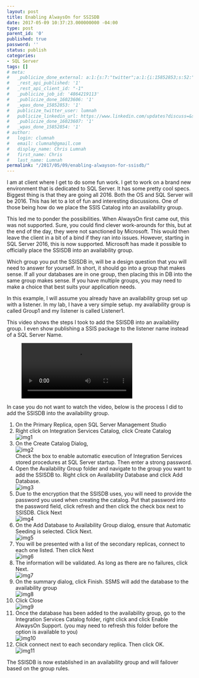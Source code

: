 ```yaml
---
layout: post
title: Enabling AlwaysOn for SSISDB
date: 2017-05-09 10:37:23.000000000 -04:00
type: post
parent_id: '0'
published: true
password: ''
status: publish
categories:
- SQL Server
tags: []
# meta:
#   _publicize_done_external: a:1:{s:7:"twitter";a:1:{i:15852853;s:52:"https://twitter.com/lumnah/status/861953271916834816";}}
#   _rest_api_published: '1'
#   _rest_api_client_id: "-1"
#   _publicize_job_id: '4864219113'
#   _publicize_done_16023606: '1'
#   _wpas_done_15852853: '1'
#   publicize_twitter_user: lumnah
#   publicize_linkedin_url: https://www.linkedin.com/updates?discuss=&scope=17000093&stype=M&topic=6267718965846372352&type=U&a=XBNn
#   _publicize_done_16023607: '1'
#   _wpas_done_15852854: '1'
# author:
#   login: clumnah
#   email: clumnah@gmail.com
#   display_name: Chris Lumnah
#   first_name: Chris
#   last_name: Lumnah
permalink: "/2017/05/09/enabling-alwayson-for-ssisdb/"
---
```

I am at client where I get to do some fun work. I get to work on a brand new environment that is dedicated to SQL Server. It has some pretty cool specs. Biggest thing is that they are going all 2016. Both the OS and SQL Server will be 2016. This has let to a lot of fun and interesting discussions. One of those being how do we place the SSIS Catalog into an availability group.

This led me to ponder the possibilities. When AlwaysOn first came out, this was not supported. Sure, you could find clever work-arounds for this, but at the end of the day, they were not sanctioned by Microsoft. This would then leave the client in a bit of a bind if they ran into issues. However, starting in SQL Server 2016, this is now supported. Microsoft has made it possible to officially place the SSISDB into an availability group.

Which group you put the SSISDB in, will be a design question that you will need to answer for yourself. In short, it should go into a group that makes sense. If all your databases are in one group, then placing this in DB into the same group makes sense. If you have multiple groups, you may need to make a choice that best suits your application needs.

In this example, I will assume you already have an availability group set up with a listener. In my lab, I have a very simple setup. my availability group is called Group1 and my listener is called Listener1.

This video shows the steps I took to add the SSISDB into an availability group. I even show publishing a SSIS package to the listener name instead of a SQL Server Name.

<figure class="video_container">
  <video controls="true" allowfullscreen="true" poster="">
    <source src="/assets/videos/2017/05/adding-ssisdb-into-an-availability-group_dvd.mp4" type="video/mp4">
  </video>
</figure>

In case you do not want to watch the video, below is the process I did to add the SSISDB into the availability group.

1. On the Primary Replica, open SQL Server Management Studio
2. Right click on Integration Services Catalog, click Create Catalog  
 ![img1](/assets/images/2017/05/img12.png)
3. On the Create Catalog Dialog,  
 ![img2](/assets/images/2017/05/img21.png)  
Check the box to enable automatic execution of Integration Services stored procedures at SQL Server startup. Then enter a strong password.
4. Open the Availability Group folder and navigate to the group you want to add the SSISDB to. Right click on Availability Database and click Add Database.  
 ![img3](/assets/images/2017/05/img31.png)
5. Due to the encryption that the SSISDB uses, you will need to provide the password you used when creating the catalog. Put that password into the password field, click refresh and then click the check box next to SSISDB. Click Next  
 ![img4](/assets/images/2017/05/img41.png)
6. On the Add Database to Availability Group dialog, ensure that Automatic Seeding is selected. Click Next.  
 ![img5](/assets/images/2017/05/img51.png)
7. You will be presented with a list of the secondary replicas, connect to each one listed. Then click Next  
 ![img6](/assets/images/2017/05/img61.png)
8. The information will be validated. As long as there are no failures, click Next.  
 ![img7](/assets/images/2017/05/img71.png)
9. On the summary dialog, click Finish. SSMS will add the database to the availability group  
 ![img8](/assets/images/2017/05/img81.png)
10. Click Close  
 ![img9](/assets/images/2017/05/img91.png)
11. Once the database has been added to the availability group, go to the Integration Services Catalog folder, right click and click Enable AlwaysOn Support. (you may need to refresh this folder before the option is available to you)  
 ![img10](/assets/images/2017/05/img101.png)
12. Click connect next to each secondary replica. Then click OK.  
 ![img11](/assets/images/2017/05/img111.png)

The SSISDB is now established in an availability group and will failover based on the group rules.

